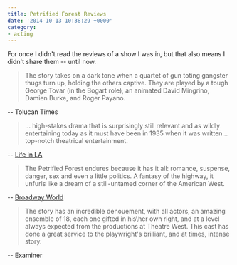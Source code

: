 ```yaml
---
title: Petrified Forest Reviews
date: '2014-10-13 10:38:29 +0000'
category:
- acting
---
```

For once I didn't read the reviews of a show I was in, but that also means I
didn't share them -- until now.

> The story takes on a dark tone when a quartet of gun toting gangster thugs turn
up, holding the others captive. They are played by a tough George Tovar (in the
Bogart role), an animated David Mingrino, Damien Burke, and Roger Payano.

-- Tolucan Times

> ... high-stakes drama that is surprisingly still relevant and as wildly
entertaining today as it must have been in 1935 when it was written... top-notch
theatrical entertainment.

-- [Life in
LA](https://lifeinla.com/entertainment/streams/theatre/128-theatre/862/the-petrified-forest-is-alive-and-well.html)

> The Petrified Forest endures because it has it all: romance, suspense, danger,
sex and even a little politics. A fantasy of the highway, it unfurls like a
dream of a still-untamed corner of the American West.

-- [Broadway
World](https://www.broadwayworld.com/los-angeles/article/BWW-Reviews-THE-PETRIFIED-FOREST-is-a-Clever-Mash-Up-of-a-Love-Story-Gangster-Tale-and-Political-Drama-20140324)

> The story has an incredible denouement, with all actors, an amazing ensemble
of 18, each one gifted in his\her own right, and at a level always expected from
the productions at Theatre West. This cast has done a great service to the
playwright's brilliant, and at times, intense story.

-- Examiner

